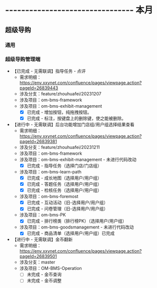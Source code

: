 # -------------------------------- 本月

## 超级导购
### 通用
### 超级导购管理端
* 【已完成 - 无需联调】指导任务 - 点评
  - 需求明细：https://env.xxynet.com/confluence/pages/viewpage.action?pageId=26839443
  - 涉及分支：feature/zhouhuafei/20231207
  - 涉及项目：om-bms-framework
  - 涉及项目：om-bms-exhibit-management
    - [x] 已完成 - 增加按钮，纯拖拽按钮。
    - [x] 已完成 - 标注，按键盘上的删除键，使之能被删除。
* 【进行中 - 无需联调】后台功能增加门店组/用户组选择结果查看
  - 需求明细：https://env.xxynet.com/confluence/pages/viewpage.action?pageId=26839381
  - 涉及分支：feature/zhouhuafei/20231211
  - 涉及项目：om-bms-framework
  - 涉及项目：om-bms-exhibit-management - 未进行代码改动
    - [x] 已完成 - 指导任务（选择门店/门店组）
  - 涉及项目：om-bms-learn-path
    - [x] 已完成 - 成长地图（选择用户/用户组）
    - [x] 已完成 - 答题任务（选择用户/用户组）
    - [x] 已完成 - 检核任务（选择用户/用户组）
  - 涉及项目：om-bms-foremost
    - [x] 已完成 - 互动活动（旧-选择用户/用户组）
    - [x] 已完成 - 问卷管理（旧-选择用户/用户组）
  - 涉及项目：om-bms-PK
    - [x] 已完成 - 排行榜类（排行榜PK）（选择用户/用户组）
  - 涉及项目：om-bms-goodsmanagement - 未进行代码改动
    - [x] 已完成 - 商品清单（选择用户/用户组）已完成
* 【进行中 - 无需联调】金币翻新
  - 需求明细：https://env.xxynet.com/confluence/pages/viewpage.action?pageId=26839501
  - 涉及分支：master
  - 涉及项目：OM-BMS-Operation
    - [ ] 未完成 - 金币查询
    - [ ] 未完成 - 金币调整

